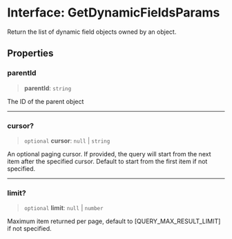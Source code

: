 # Interface: GetDynamicFieldsParams

Return the list of dynamic field objects owned by an object.

## Properties

### parentId

> **parentId**: `string`

The ID of the parent object

***

### cursor?

> `optional` **cursor**: `null` \| `string`

An optional paging cursor. If provided, the query will start from the next item after the specified
cursor. Default to start from the first item if not specified.

***

### limit?

> `optional` **limit**: `null` \| `number`

Maximum item returned per page, default to [QUERY_MAX_RESULT_LIMIT] if not specified.
